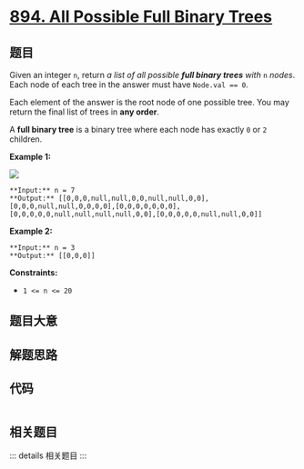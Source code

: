 # [894. All Possible Full Binary Trees](https://leetcode.com/problems/all-possible-full-binary-trees)

## 题目

Given an integer `n`, return _a list of all possible **full binary trees**
with_ `n` _nodes_. Each node of each tree in the answer must have `Node.val ==
0`.

Each element of the answer is the root node of one possible tree. You may
return the final list of trees in **any order**.

A **full binary tree** is a binary tree where each node has exactly `0` or `2`
children.



**Example 1:**

![](https://s3-lc-upload.s3.amazonaws.com/uploads/2018/08/22/fivetrees.png)

    
    
    **Input:** n = 7
    **Output:** [[0,0,0,null,null,0,0,null,null,0,0],[0,0,0,null,null,0,0,0,0],[0,0,0,0,0,0,0],[0,0,0,0,0,null,null,null,null,0,0],[0,0,0,0,0,null,null,0,0]]
    

**Example 2:**

    
    
    **Input:** n = 3
    **Output:** [[0,0,0]]
    



**Constraints:**

  * `1 <= n <= 20`


## 题目大意

## 解题思路

## 代码

```javascript

```

## 相关题目

::: details 相关题目
:::
